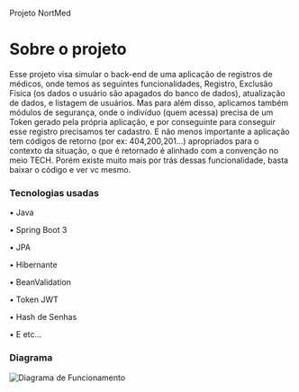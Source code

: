 Projeto NortMed

# Sobre o projeto

Esse projeto visa simular o back-end de uma aplicação de registros de médicos, onde temos as seguintes funcionalidades, Registro, Exclusão Física (os dados o usuário são apagados do banco de dados), atualização de dados, e listagem de usuários. Mas para além disso, aplicamos também módulos de segurança, onde o indivíduo (quem acessa) precisa de um Token gerado pela própria aplicação, e por conseguinte para conseguir esse registro precisamos ter cadastro. E não menos importante a aplicação tem códigos de retorno (por ex: 404,200,201...) apropriados para o contexto da situação, o que é retornado é alinhado com a convenção no meio TECH. Porém existe muito mais por trás dessas funcionalidade, basta baixar o código e ver vc mesmo.

### Tecnologias usadas

• Java

• Spring Boot 3 

• JPA

• Hibernante

• BeanValidation

• Token JWT

• Hash de Senhas

• E etc...

### Diagrama 

![Diagrama de Funcionamento](https://github.com/AlisonMartinss/API-REST-_-JAVA/assets/143849600/b7b5b36f-e9dc-4218-87fe-cdfc576df5bc)

